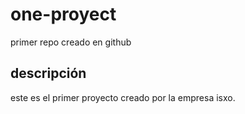 # one-proyect
primer repo creado en github

## descripción
este es el primer proyecto creado por la empresa isxo.


